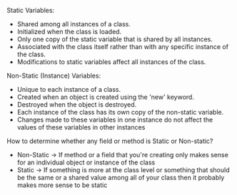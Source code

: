 Static Variables:

* Shared among all instances of a class.
* Initialized when the class is loaded.
* Only one copy of the static variable that is shared by all instances.
* Associated with the class itself rather than with any specific instance of the class.
* Modifications to static variables affect all instances of the class.

Non-Static (Instance) Variables:

* Unique to each instance of a class.
* Created when an object is created using the 'new' keyword.
* Destroyed when the object is destroyed.
* Each instance of the class has its own copy of the non-static variable.
* Changes made to these variables in one instance do not affect the values of these variables in other instances

How to determine whether any field or method is Static or Non-static?

* Non-Static -> If method or a field that you're creating only makes sense for an individual object or instance of the
  class
* Static -> If something is more at the class level or something that should be the same or a shared value among all of
  your class
  then it probably makes more sense to be static
